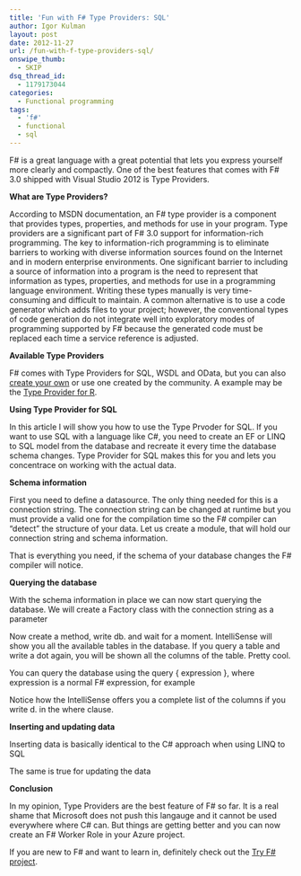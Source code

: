 ```yaml
---
title: 'Fun with F# Type Providers: SQL'
author: Igor Kulman
layout: post
date: 2012-11-27
url: /fun-with-f-type-providers-sql/
onswipe_thumb:
  - SKIP
dsq_thread_id:
  - 1179173044
categories:
  - Functional programming
tags:
  - 'f#'
  - functional
  - sql
---
```

F# is a great language with a great potential that lets you express yourself more clearly and compactly. One of the best features that comes with F# 3.0 shipped with Visual Studio 2012 is Type Providers.

**What are Type Providers?**

According to MSDN documentation, an F# type provider is a component that provides types, properties, and methods for use in your program. Type providers are a significant part of F# 3.0 support for information-rich programming. The key to information-rich programming is to eliminate barriers to working with diverse information sources found on the Internet and in modern enterprise environments. One significant barrier to including a source of information into a program is the need to represent that information as types, properties, and methods for use in a programming language environment. Writing these types manually is very time-consuming and difficult to maintain. A common alternative is to use a code generator which adds files to your project; however, the conventional types of code generation do not integrate well into exploratory modes of programming supported by F# because the generated code must be replaced each time a service reference is adjusted.

**Available Type Providers**

F# comes with Type Providers for SQL, WSDL and OData, but you can also [create your own][1] or use one created by the community. A example may be the [Type Provider for R][2].

**Using Type Provider for SQL**

In this article I will show you how to use the Type Prvoder for SQL. If you want to use SQL with a language like C#, you need to create an EF or LINQ to SQL model from the database and recreate it every time the database schema changes. Type Provider for SQL makes this for you and lets you concentrace on working with the actual data.

**Schema information**

First you need to define a datasource. The only thing needed for this is a connection string. The connection string can be changed at runtime but you must provide a valid one for the compilation time so the F# compiler can &#8220;detect&#8221; the structure of your data. Let us create a module, that will hold our connection string and schema information.

That is everything you need, if the schema of your database changes the F# compiler will notice.

**Querying the database**

With the schema information in place we can now start querying the database. We will create a Factory class with the connection string as a parameter

Now create a method, write db. and wait for a moment. IntelliSense will show you all the available tables in the database. If you query a table and write a dot again, you will be shown all the columns of the table. Pretty cool. 

You can query the database using the query { expression }, where expression is a normal F# expression, for example

Notice how the IntelliSense offers you a complete list of the columns if you write d. in the where clause.

**Inserting and updating data**

Inserting data is basically identical to the C# approach when using LINQ to SQL

The same is true for updating the data

**Conclusion**

In my opinion, Type Providers are the best feature of F# so far. It is a real shame that Microsoft does not push this langauge and it cannot be used everywhere where C# can. But things are getting better and you can now create an F# Worker Role in your Azure project. 

If you are new to F# and want to learn in, definitely check out the [Try F# project][3].

 [1]: http://msdn.microsoft.com/en-us/library/hh361034.aspx
 [2]: http://techblog.bluemountaincapital.com/2012/08/01/announcing-the-f-r-type-provider/
 [3]: http://www.tryfsharp.org/